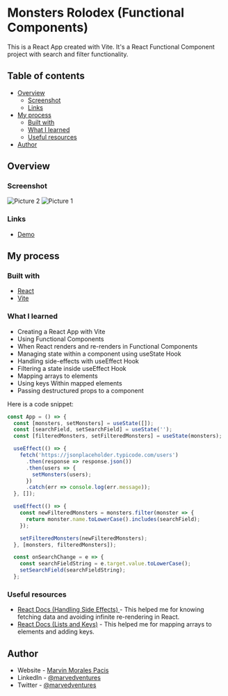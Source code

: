 # Monsters Rolodex (Functional Components)

This is a React App created with Vite.
It's a React Functional Component project with search and filter functionality.

## Table of contents

- [Overview](#overview)
  - [Screenshot](#screenshot)
  - [Links](#links)
- [My process](#my-process)
  - [Built with](#built-with)
  - [What I learned](#what-i-learned)
  - [Useful resources](#useful-resources)
- [Author](#author)

## Overview

### Screenshot

![Picture 2](https://user-images.githubusercontent.com/108392678/209674407-20548465-a3ef-46b4-a780-978f8f890d2a.png)
![Picture 1](https://user-images.githubusercontent.com/108392678/209674377-ba41bef6-d999-46f8-a1d2-d68cbf43073c.png)

### Links

- [Demo](https://monsters-rolodex-class-components.vercel.app/)

## My process

### Built with

- [React](https://reactjs.org/docs/getting-started.html)
- [Vite](https://vitejs.dev/guide/)

### What I learned

- Creating a React App with Vite
- Using Functional Components
- When React renders and re-renders in Functional Components
- Managing state within a component using useState Hook
- Handling side-effects with useEffect Hook
- Filtering a state inside useEffect Hook
- Mapping arrays to elements
- Using keys Within mapped elements
- Passing destructured props to a component

Here is a code snippet:

```App.jsx
const App = () => {
  const [monsters, setMonsters] = useState([]);
  const [searchField, setSearchField] = useState('');
  const [filteredMonsters, setFilteredMonsters] = useState(monsters);

  useEffect(() => {
    fetch('https://jsonplaceholder.typicode.com/users')
      .then(response => response.json())
      .then(users => {
        setMonsters(users);
      })
      .catch(err => console.log(err.message));
  }, []);

  useEffect(() => {
    const newFilteredMonsters = monsters.filter(monster => {
      return monster.name.toLowerCase().includes(searchField);
    });

    setFilteredMonsters(newFilteredMonsters);
  }, [monsters, filteredMonsters]);

  const onSearchChange = e => {
    const searchFieldString = e.target.value.toLowerCase();
    setSearchField(searchFieldString);
  };
```

### Useful resources

- [React Docs (Handling Side Effects) ](https://beta.reactjs.org/reference/react/useEffect) - This helped me for knowing fetching data and avoiding infinite re-rendering in React.
- [React Docs (Lists and Keys)](https://reactjs.org/docs/lists-and-keys.html) - This helped me for mapping arrays to elements and adding keys.

## Author

- Website - [Marvin Morales Pacis](https://marvin-morales-pacis.vercel.app/)
- LinkedIn - [@marvedventures](https://www.linkedin.com/in/marvedventures/)
- Twitter - [@marvedventures](https://www.twitter.com/marvedventures)
